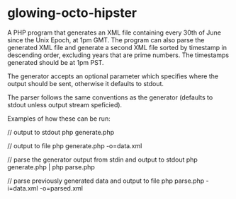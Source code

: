 glowing-octo-hipster
====================

A PHP program that generates an XML file containing every 30th of June since the Unix Epoch, at 1pm GMT. The program can also parse the generated XML file and generate a second XML file sorted by timestamp in descending order, excluding years that are prime numbers. The timestamps generated should be at 1pm PST.

The generator accepts an optional parameter which specifies where the output should be sent, otherwise it defaults to stdout.

The parser follows the same conventions as the generator (defaults to stdout unless output stream speficied).

Examples of how these can be run:

// output to stdout
php generate.php

// output to file
php generate.php -o=data.xml

// parse the generator output from stdin and output to stdout
php generate.php | php parse.php

// parse previously generated data and output to file
php parse.php -i=data.xml -o=parsed.xml
